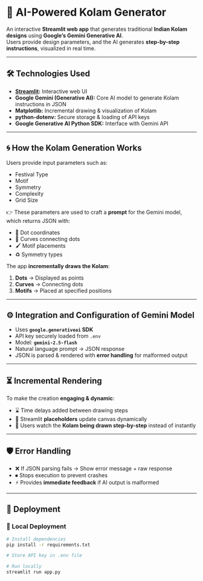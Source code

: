 # 🎨 AI-Powered Kolam Generator  

An interactive **Streamlit web app** that generates traditional **Indian Kolam designs** using **Google’s Gemini Generative AI**.  
Users provide design parameters, and the AI generates **step-by-step instructions**, visualized in real time.  

---

## 🛠 Technologies Used  
- **[Streamlit](https://streamlit.io/):** Interactive web UI  
- **Google Gemini (Generative AI):** Core AI model to generate Kolam instructions in JSON  
- **Matplotlib:** Incremental drawing & visualization of Kolam  
- **python-dotenv:** Secure storage & loading of API keys  
- **Google Generative AI Python SDK:** Interface with Gemini API  

---

## 🌀 How the Kolam Generation Works  
Users provide input parameters such as:  
- Festival Type  
- Motif  
- Symmetry  
- Complexity  
- Grid Size  

👉 These parameters are used to craft a **prompt** for the Gemini model, which returns JSON with:  
- 📍 Dot coordinates  
- 🔗 Curves connecting dots  
- 🖌 Motif placements  
- ♻️ Symmetry types  

The app **incrementally draws the Kolam**:  
1. **Dots** → Displayed as points  
2. **Curves** → Connecting dots  
3. **Motifs** → Placed at specified positions  

---

## ⚙️ Integration and Configuration of Gemini Model  
- Uses **`google.generativeai` SDK**  
- API key securely loaded from `.env`  
- Model: **`gemini-2.5-flash`**  
- Natural language prompt → JSON response  
- JSON is parsed & rendered with **error handling** for malformed output  

---

## ⏳ Incremental Rendering  
To make the creation **engaging & dynamic**:  
- ⌛ Time delays added between drawing steps  
- 🔄 Streamlit **placeholders** update canvas dynamically  
- 🎥 Users watch the **Kolam being drawn step-by-step** instead of instantly  

---

## 🛡 Error Handling  
- ❌ If JSON parsing fails → Show error message + raw response  
- ⏹ Stops execution to prevent crashes  
- ⚡ Provides **immediate feedback** if AI output is malformed  

---

## 🚀 Deployment  

### 🔹 Local Deployment  
```bash
# Install dependencies
pip install -r requirements.txt  

# Store API key in .env file

# Run locally
streamlit run app.py
